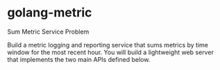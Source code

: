 # golang-metric
Sum Metric Service Problem


Build a metric logging and reporting service that sums metrics by time window for the most
recent hour. You will build a lightweight web server that implements the two main APIs defined
below.
